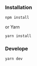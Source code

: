 ### Installation

```bash
npm install
```

or Yarn

```bash
yarn install
```

### Develope

```bash
yarn dev
```
